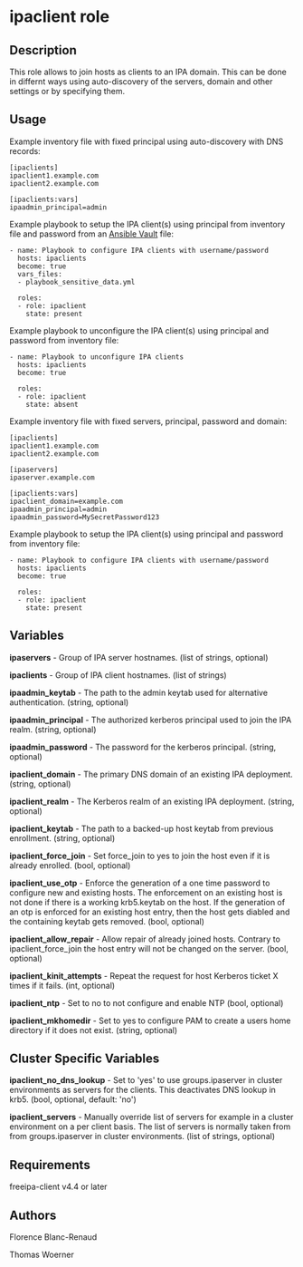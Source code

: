 ipaclient role
==============

Description
-----------

This role allows to join hosts as clients to an IPA domain. This can be done in differnt ways using auto-discovery of the servers, domain and other settings or by specifying them.

Usage
-----

Example inventory file with fixed principal using auto-discovery with DNS records:

    [ipaclients]
    ipaclient1.example.com
    ipaclient2.example.com

    [ipaclients:vars]
    ipaadmin_principal=admin

Example playbook to setup the IPA client(s) using principal from inventory file and password from an [Ansible Vault](http://docs.ansible.com/ansible/latest/playbooks_vault.html) file:

    - name: Playbook to configure IPA clients with username/password
      hosts: ipaclients
      become: true
      vars_files:
      - playbook_sensitive_data.yml
    
      roles:
      - role: ipaclient
        state: present

Example playbook to unconfigure the IPA client(s) using principal and password from inventory file:

    - name: Playbook to unconfigure IPA clients
      hosts: ipaclients
      become: true
    
      roles:
      - role: ipaclient
        state: absent

Example inventory file with fixed servers, principal, password and domain:

    [ipaclients]
    ipaclient1.example.com
    ipaclient2.example.com
    
    [ipaservers]
    ipaserver.example.com
    
    [ipaclients:vars]
    ipaclient_domain=example.com
    ipaadmin_principal=admin
    ipaadmin_password=MySecretPassword123

Example playbook to setup the IPA client(s) using principal and password from inventory file:

    - name: Playbook to configure IPA clients with username/password
      hosts: ipaclients
      become: true
    
      roles:
      - role: ipaclient
        state: present

Variables
---------

**ipaservers** - Group of IPA server hostnames.
 (list of strings, optional)

**ipaclients** - Group of IPA client hostnames.
 (list of strings)

**ipaadmin_keytab** - The path to the admin keytab used for alternative authentication.
 (string, optional)

**ipaadmin_principal** - The authorized kerberos principal used to join the IPA realm.
 (string, optional)

**ipaadmin_password** - The password for the kerberos principal.
 (string, optional)
 
**ipaclient_domain** - The primary DNS domain of an existing IPA deployment.
 (string, optional)

**ipaclient_realm** - The Kerberos realm of an existing IPA deployment.
 (string, optional)

**ipaclient_keytab** - The path to a backed-up host keytab from previous enrollment.
 (string, optional)

**ipaclient_force_join** - Set force_join to yes to join the host even if it is already enrolled.
 (bool, optional)

**ipaclient_use_otp** - Enforce the generation of a one time password to configure new and existing hosts. The enforcement on an existing host is not done if there is a working krb5.keytab on the host. If the generation of an otp is enforced for an existing host entry, then the host gets diabled and the containing keytab gets removed.
 (bool, optional)

**ipaclient_allow_repair** - Allow repair of already joined hosts. Contrary to ipaclient_force_join the host entry will not be changed on the server.
 (bool, optional)

**ipaclient_kinit_attempts** - Repeat the request for host Kerberos ticket X times if it fails.
 (int, optional)

**ipaclient_ntp** - Set to no to not configure and enable NTP
 (bool, optional)

**ipaclient_mkhomedir** - Set to yes to configure PAM to create a users home directory if it does not exist.
 (string, optional)

Cluster Specific Variables
--------------------------

**ipaclient_no_dns_lookup** - Set to 'yes' to use groups.ipaserver in cluster environments as servers for the clients. This deactivates DNS lookup in krb5.
 (bool, optional, default: 'no')

**ipaclient_servers** - Manually override list of servers for example in a cluster environment on a per client basis. The list of servers is normally taken from from groups.ipaserver in cluster environments.
 (list of strings, optional)

Requirements
------------

freeipa-client v4.4 or later

Authors
-------

Florence Blanc-Renaud

Thomas Woerner
